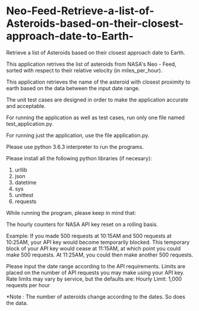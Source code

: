 # Neo-Feed-Retrieve-a-list-of-Asteroids-based-on-their-closest-approach-date-to-Earth-

Retrieve a list of Asteroids based on their closest approach date to Earth. 

This application retrives the list of asteroids from NASA's Neo - Feed, sorted with respect to their relative velocity (in miles_per_hour).

This application retrieves the name of the asteroid with closest proximity to earth based on the data between the input date range.

The unit test cases are designed in order to make the application accurate and acceptable.

For running the application as well as test cases, run only one file named test_application.py.

For running just the application, use the file application.py.

Please use python 3.6.3 interpreter to run the programs.

Please install all the following python libraries (if necesary):
1. urllib
2. json
3. datetime
4. sys
5. unittest
6. requests

While running the program, please keep in mind that:

The hourly counters for NASA API key reset on a rolling basis.

Example: If you made 500 requests at 10:15AM and 500 requests at 10:25AM, your API key would become temporarily blocked. This temporary block of your API key would cease at 11:15AM, at which point you could make 500 requests. At 11:25AM, you could then make another 500 requests.

Please input the date range according to the API requirements. Limits are placed on the number of API requests you may make using your API key. Rate limits may vary by service, but the defaults are:
Hourly Limit: 1,000 requests per hour

*Note : The number of asteroids change according to the dates. So does the data.
